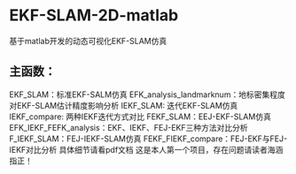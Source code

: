 # EKF-SLAM-2D-matlab
基于matlab开发的动态可视化EKF-SLAM仿真
## 主函数：
  EKF_SLAM：标准EKF-SALM仿真
  EFK_analysis_landmarknum：地标密集程度对EKF-SLAM估计精度影响分析
  IEKF_SLAM: 迭代EKF-SLAM仿真
  IEKF_compare: 两种IEKF迭代方式对比
  FEKF_SLAM：EEJ-EKF-SLAM仿真
  EFK_IEKF_FEFK_analysis：EKF、IEKF、FEJ-EKF三种方法对比分析
  F_IEKF_SLAM：FEJ-IEKF-SLAM仿真
  FEKF_FIEKF_compare：FEJ-EKF与FEJ-IEKF对比分析
具体细节请看pdf文档
这是本人第一个项目，存在问题请读者海涵指正！
